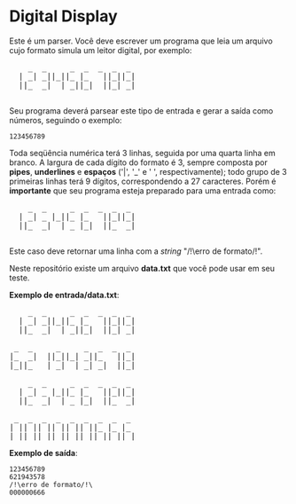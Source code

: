 Digital Display
======
Este é um parser. Você deve escrever um programa que leia um arquivo cujo formato simula um leitor digital, por exemplo:

<pre>
    _  _     _  _  _  _  _
  | _| _||_||_ |_   ||_||_|
  ||_  _|  | _||_|  ||_| _|

</pre>

Seu programa deverá parsear este tipo de entrada e gerar a saída como números, seguindo o exemplo:

	123456789

Toda seqüência numérica terá 3 linhas, seguida por uma quarta linha em branco. A largura de cada dígito do formato é 3, sempre composta por **pipes**, **underlines** e **espaços** ('|', '_' e ' ', respectivamente); todo grupo de 3 primeiras linhas terá 9 dígitos, correspondendo a 27 caracteres. Porém é **importante** que seu programa esteja preparado para uma entrada como:

<pre>
    _  _     _  _  _  _  _
  | _| _ |_||_ |_   ||_||_|
  ||_  _|  | _ |_|  ||_  _|

</pre>

Este caso deve retornar uma linha com a *string* "/!\erro de formato/!\".

Neste repositório existe um arquivo **data.txt** que você pode usar em seu teste.

**Exemplo de entrada/data.txt**:
<pre>
    _  _     _  _  _  _  _ 
  | _| _||_||_ |_   ||_||_|
  ||_  _|  | _||_|  ||_| _|

 _  _     _     _  _  _  _ 
|_  _|  ||_||_| _||_   ||_|
|_||_   | _|  | _| _|  ||_|

    _  _     _  _  _  _  _
  | _| _ |_||_ |_   ||_||_|
  ||_  _|  | _ |_|  ||_  _|

 _  _  _  _  _  _  _  _  _ 
| || || || || || ||_ |_ |_ 
|_||_||_||_||_||_||_||_||_|
</pre>

**Exemplo de saída**:
	
	123456789
	621943578
	/!\erro de formato/!\
	000000666
